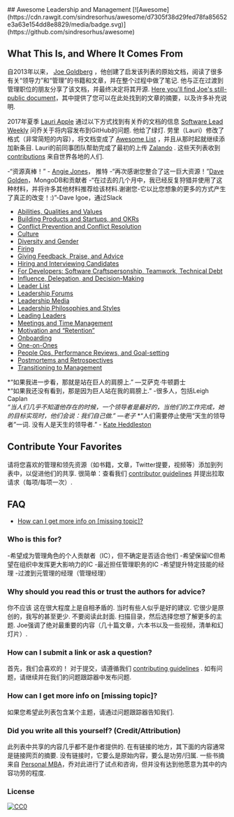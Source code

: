 <div class="github-widget" data-repo="LappleApple/awesome-leading-and-managing"></div>
<script async src="https://pagead2.googlesyndication.com/pagead/js/adsbygoogle.js"></script><ins class="adsbygoogle" style="display:block" data-ad-client="ca-pub-6890694312814945" data-ad-slot="5473692530" data-ad-format="auto"  data-full-width-responsive="true"></ins><script>(adsbygoogle = window.adsbygoogle || []).push({});</script>
## Awesome Leadership and Management [![Awesome](https://cdn.rawgit.com/sindresorhus/awesome/d7305f38d29fed78fa85652e3a63e154dd8e8829/media/badge.svg)](https://github.com/sindresorhus/awesome)

## What This Is, and Where It Comes From
自2013年以来， [Joe Goldberg](https://twitter.com/tenaciousjoe) ，他创建了启发该列表的原始文档，阅读了很多有关“领导力”和“管理”的书籍和文章，并在整个过程中做了笔记.  他与正在过渡到管理职位的朋友分享了该文档，并最终决定将其开源. [Here you'll find Joe's still-public document](https://docs.google.com/document/d/1R1O0OEsQpZcBcLheRlomDrmR2tyEpdRNFnjbLALmbH4/edit#heading=h.loq53mbwc6ut)，其中提供了您可以在此处找到的文章的摘要，以及许多补充说明.

2017年夏季 [Lauri Apple](https://twitter.com/lauri_apple) 通过以下方式找到有关乔的文档的信息 [Software Lead Weekly](http://softwareleadweekly.com/)  问乔关于将内容发布到GitHub的问题.  他给了绿灯.  劳里（Lauri）修改了格式（非常简短的内容），将文档变成了 [Awesome List](https://github.com/sindresorhus/awesome) ，并且从那时起就继续添加新条目.  Lauri的前同事团队帮助完成了最初的上传 [Zalando](https://jobs.zalando.com/tech/) .  这些天列表收到 [contributions](https://github.com/LappleApple/awesome-leading-and-managing/blob/master/CONTRIBUTING.md) 来自世界各地的人们.

 -“资源真棒！”   - [Angie Jones](https://twitter.com/techgirl1908/status/888771075294642178)， 推特
-“再次感谢您整合了这一巨大资源！”[Dave Golden](https://twitter.com/xdg)，MongoDB和贡献者
-“在过去的几个月中，我已经反复狩猎并使用了这种材料，并将许多其他材料推荐给该材料.谢谢您-它以比您想象的更多的方式产生了真正的改变！:)”-Dave Igoe，通过Slack

- [Abilities, Qualities and Values](https://github.com/LappleApple/awesome-leading-and-managing/blob/master/Abilities-Qualities-Values.md)
- [Building Products and Startups, and OKRs](https://github.com/LappleApple/awesome-leading-and-managing/blob/master/Building-Products-and-Startups-OKRs.md)
- [Conflict Prevention and Conflict Resolution](https://github.com/LappleApple/awesome-leading-and-managing/blob/master/Conflict-Prevention-Resolution.md)
- [Culture](https://github.com/LappleApple/awesome-leading-and-managing/blob/master/Culture.md)
- [Diversity and Gender](https://github.com/LappleApple/awesome-leading-and-managing/blob/master/Diversity-and-Gender.md)
- [Firing](https://github.com/LappleApple/awesome-leading-and-managing/blob/master/Firing.md)
- [Giving Feedback, Praise, and Advice](https://github.com/LappleApple/awesome-leading-and-managing/blob/master/Giving-Feedback-Praise-and-Advice.md)
- [Hiring and Interviewing Candidates](https://github.com/LappleApple/awesome-leading-and-managing/blob/master/Hiring-and-Interviewing.md)
- [For Developers: Software Craftspersonship, Teamwork, Technical Debt](https://github.com/LappleApple/awesome-leading-and-managing/blob/master/For-Developers-Teamwork-TechDebt.md)
- [Influence, Delegation, and Decision-Making](https://github.com/LappleApple/awesome-leading-and-managing/blob/master/Influence-Delegation-and-Decision-Making.md)
- [Leader List](https://github.com/LappleApple/awesome-leading-and-managing/blob/master/Leader-List.md)
- [Leadership Forums](https://github.com/LappleApple/awesome-leading-and-managing/blob/master/Leadership-Forums.md)
- [Leadership Media](https://github.com/LappleApple/awesome-leading-and-managing/blob/master/Leadership-Media.md)
- [Leadership Philosophies and Styles](https://github.com/LappleApple/awesome-leading-and-managing/blob/master/Leadership-Philosophies-and-Styles.md)
- [Leading Leaders](https://github.com/LappleApple/awesome-leading-and-managing/blob/master/Leading-Leaders.md)
- [Meetings and Time Management](https://github.com/LappleApple/awesome-leading-and-managing/blob/master/Meetings-and-Time-Management.md)
- [Motivation and “Retention”](https://github.com/LappleApple/awesome-leading-and-managing/blob/master//Motivation-Retention.md)
- [Onboarding](https://github.com/LappleApple/awesome-leading-and-managing/blob/master/Onboarding.md)
- [One-on-Ones](https://github.com/LappleApple/awesome-leading-and-managing/blob/master/One-on-Ones.md)
- [People Ops, Performance Reviews, and Goal-setting](https://github.com/LappleApple/awesome-leading-and-managing/blob/master/People-Ops-Perf-Reviews-and-Goal-setting.md)
- [Postmortems and Retrospectives](https://github.com/LappleApple/awesome-leading-and-managing/blob/master/Postmortems-Retrospectives.md)
- [Transitioning to Management](https://github.com/LappleApple/awesome-leading-and-managing/blob/master/Transitioning%20to%20Management.md)

 *“如果我进一步看，那就是站在巨人的肩膀上.”  —艾萨克·牛顿爵士 <br>
 *“如果我还没有看到，那是因为巨人站在我的肩膀上.”  -很多人，包括Leigh Caplan <br>
 *“当人们几乎不知道他存在的时候，一个领导者是最好的，当他们的工作完成，她的目标实现时，他们会说：我们自己做.”  —老子*
 *“人们需要停止使用“天生的领导者”一词.  没有人是天生的领导者.”   -  [Kate Heddleston](https://twitter.com/heddle317)

## Contribute Your Favorites
 请将您喜欢的管理和领先资源（如书籍，文章，Twitter提要，视频等）添加到列表中，以促进他们的共享.  很简单：查看我们 [contributor guidelines](https://github.com/LappleApple/awesome-leading-and-managing/blob/master/CONTRIBUTING.md) 并提出拉取请求（每项/每项一次）. 

## FAQ
- [How can I get more info on [missing topic]?](#how-can-i-get-more-info-on-missing-topic)

### Who is this for?
-希望成为管理角色的个人贡献者（IC），但不确定是否适合他们
-希望保留IC但希望在组织中发挥更大影响力的IC
-最近担任管理职务的IC
-希望提升特定技能的经理
-过渡到元管理的经理（管理经理）

### Why should you read this or trust the authors for advice?
 你不应该  这在很大程度上是自相矛盾的.  当时有些人似乎是好的建议.  它很少是原创的，我写的甚至更少.  不要阅读此封面.  扫描目录，然后选择您想了解更多的主题.  Joe强调了绝对最重要的内容（几十篇文章，六本书以及一些视频，清单和幻灯片）.

### How can I submit a link or ask a question?
 首先，我们会喜欢的！  对于提交，请遵循我们 [contributing guidelines](https://github.com/LappleApple/awesome-leading-and-managing/blob/master/CONTRIBUTING.md) .  如有问题，请继续并在我们的问题跟踪器中发布问题. 

### How can I get more info on [missing topic]?
如果您希望此列表包含某个主题，请通过问题跟踪器告知我们.

### Did you write all this yourself? (Credit/Attribution)
 此列表中共享的内容几乎都不是作者提供的.  在有链接的地方，其下面的内容通常是链接网页的摘要.  没有链接时，它要么是原始内容，要么是功劳/归属.  一些书摘来自 [Personal MBA](https://personalmba.com/)，乔对此进行了试点和咨询，但并没有达到他愿意为其中的内容功劳的程度.

### License

[![CC0](http://mirrors.creativecommons.org/presskit/buttons/88x31/svg/cc-zero.svg)](https://creativecommons.org/publicdomain/zero/1.0/)
